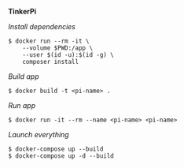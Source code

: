 **TinkerPi**

*Install dependencies*
```
$ docker run --rm -it \
    --volume $PWD:/app \
    --user $(id -u):$(id -g) \
    composer install
```

*Build app*
```
$ docker build -t <pi-name> .
```

*Run app*
```
$ docker run -it --rm --name <pi-name> <pi-name>
```

*Launch everything*
```
$ docker-compose up --build
$ docker-compose up -d --build
```
